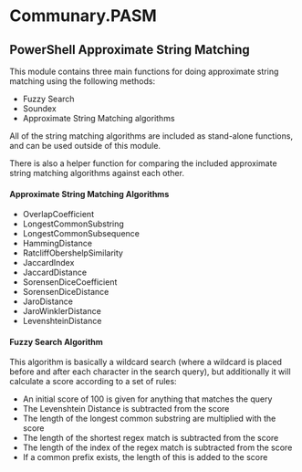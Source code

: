 # Communary.PASM
## PowerShell Approximate String Matching

This module contains three main functions for doing approximate string matching using the following methods:

- Fuzzy Search
- Soundex
- Approximate String Matching algorithms

All of the string matching algorithms are included as stand-alone functions, and can be used outside of this module.

There is also a helper function for comparing the included approximate string matching algorithms against each other.

#### Approximate String Matching Algorithms
- OverlapCoefficient
- LongestCommonSubstring
- LongestCommonSubsequence
- HammingDistance
- RatcliffObershelpSimilarity
- JaccardIndex
- JaccardDistance
- SorensenDiceCoefficient
- SorensenDiceDistance
- JaroDistance
- JaroWinklerDistance
- LevenshteinDistance

#### Fuzzy Search Algorithm
This algorithm is basically a wildcard search (where a wildcard is placed before and after each character in the search query), but additionally it will calculate a score according to a set of rules:

- An initial score of 100 is given for anything that matches the query
- The Levenshtein Distance is subtracted from the score
- The length of the longest common substring are multiplied with the score
- The length of the shortest regex match is subtracted from the score
- The length of the index of the regex match is subtracted from the score
- If a common prefix exists, the length of this is added to the score

